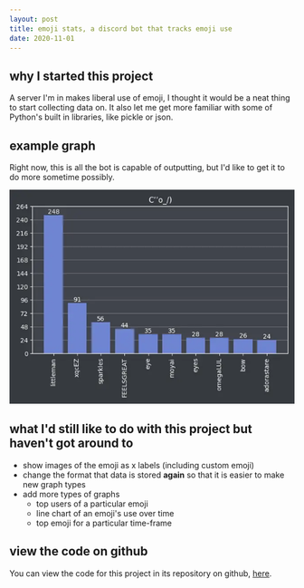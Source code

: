 ```yaml
---
layout: post
title: emoji stats, a discord bot that tracks emoji use
date: 2020-11-01
---
```

## why I started this project
A server I'm in makes liberal use of emoji, I thought it would be a neat thing to start collecting data on. It also let me get more familiar with some of Python's built in libraries, like pickle or json.

## example graph
Right now, this is all the bot is capable of outputting, but I'd like to get it to do more sometime possibly.

![A graph of emoji use for a server. The x axis shows emoji names, the y axis shows the number of times each emoji has been used.](/assets/emoji-stats0.webp "sample graph")

## what I'd still like to do with this project but haven't got around to
- show images of the emoji as x labels (including custom emoji)
- change the format that data is stored **again** so that it is easier to make new graph types
- add more types of graphs
    - top users of a particular emoji
    - line chart of an emoji's use over time
    - top emoji for a particular time-frame

## view the code on github
You can view the code for this project in its repository on github, [here](https://github.com/spencer-maaaaan/emoji-stats).